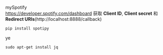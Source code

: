 mySpotify  
https://developer.spotify.com/dashboard 获取 **Client ID**, **Client secret** 和 **Redirect URIs**(http://localhost:8888/callback)  
```
pip install spotipy
```
ye  
```
sudo apt-get install jq
```

